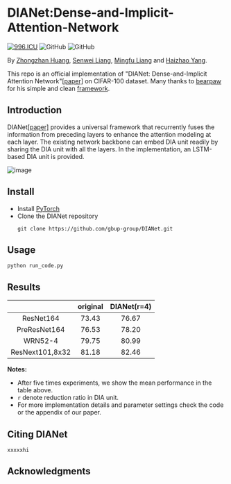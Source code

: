 # DIANet:Dense-and-Implicit-Attention-Network
[![996.ICU](https://img.shields.io/badge/link-996.icu-red.svg)](https://996.icu) 
![GitHub](https://img.shields.io/github/license/gbup-group/DIANet.svg)
![GitHub](https://img.shields.io/badge/gbup-%E7%A8%B3%E4%BD%8F-blue.svg)

By [Zhongzhan Huang](https://github.com/dedekinds), [Senwei Liang](https://github.com/LeungSamWai), [Mingfu Liang](https://github.com/wuyujack) and [Haizhao Yang](https://haizhaoyang.github.io/).

This repo is an official implementation of "DIANet: Dense-and-Implicit Attention Network"[[paper]](www.baidu.com)  on CIFAR-100 dataset. Many thanks to [bearpaw](https://github.com/bearpaw) for his simple and clean [framework](https://github.com/bearpaw/pytorch-classification). 

## Introduction

DIANet[[paper]](www.google.com) provides a universal framework that recurrently fuses the information from preceding layers to enhance the attention modeling at each layer. The existing network backbone can embed DIA unit readily by sharing the DIA unit with all the layers. In the implementation, an LSTM-based DIA unit is provided.



![image](https://github.com/gbup-group/DIANet/blob/master/image/fig4.jpg)


## Install
* Install [PyTorch](http://pytorch.org/)
* Clone the DIANet repository
  ```
  git clone https://github.com/gbup-group/DIANet.git
  ```

## Usage
  ```
 python run_code.py
  ```



## Results
|                 | original | DIANet(r=4) |
|:---------------:|:--------:|:------:|
|    ResNet164    |   73.43  |  76.67 |
|   PreResNet164  |   76.53  |  78.20 |
|     WRN52-4     |   79.75  |  80.99 |
| ResNext101,8x32 |   81.18  |  82.46 |


**Notes:**

- After five times experiments, we show the mean performance in the table above. 
- `r` denote reduction ratio in DIA unit. 
- For more implementation details and parameter settings check the code or the appendix of our paper.


## Citing DIANet

```
xxxxxhi
```
## Acknowledgments
